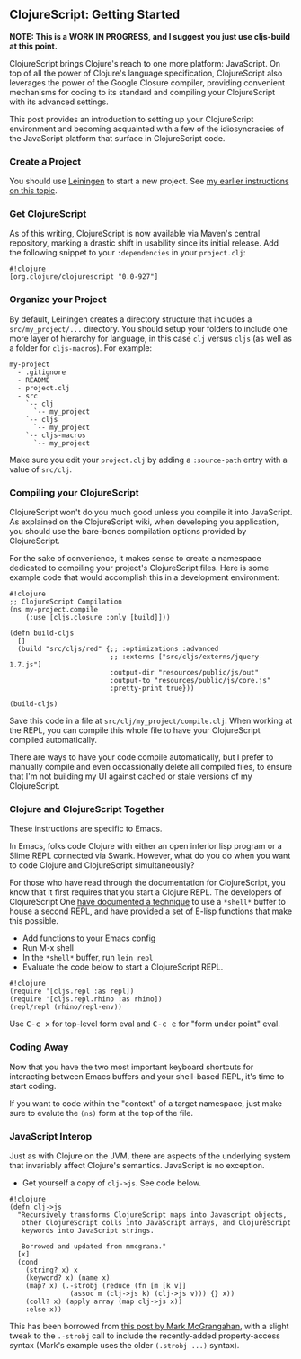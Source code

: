 ## ClojureScript: Getting Started ##

**NOTE: This is a WORK IN PROGRESS, and I suggest you just use cljs-build at this point.**

ClojureScript brings Clojure's reach to one more platform: JavaScript. On top of all the power of Clojure's language specification, ClojureScript also leverages the power of the Google Closure compiler, providing convenient mechanisms for coding to its standard and compiling your ClojureScript with its advanced settings.

This post provides an introduction to setting up your ClojureScript environment and becoming acquainted with a few of the idiosyncracies of the JavaScript platform that surface in ClojureScript code.

### Create a Project ###

You should use [Leiningen](https://github.com/technomancy/leiningen) to start a new project. See [my earlier instructions on this topic](/posts/2011/07/16/clojure-development-environment/).

### Get ClojureScript ###

As of this writing, ClojureScript is now available via Maven's central repository, marking a drastic shift in usability since its initial release. Add the following snippet to your `:dependencies` in your `project.clj`:

~~~~
#!clojure
[org.clojure/clojurescript "0.0-927"]
~~~~

### Organize your Project ###

By default, Leiningen creates a directory structure that includes a `src/my_project/...` directory. You should setup your folders to include one more layer of hierarchy for language, in this case `clj` versus `cljs` (as well as a folder for `cljs-macros`). For example:

~~~~
my-project
  - .gitignore
  - README
  - project.clj
  - src
    `-- clj
      `-- my_project
    `-- cljs
      `-- my_project
    `-- cljs-macros
      `-- my_project
~~~~

Make sure you edit your `project.clj` by adding a `:source-path` entry with a value of `src/clj`.

### Compiling your ClojureScript ###

ClojureScript won't do you much good unless you compile it into JavaScript. As explained on the ClojureScript wiki, when developing you application, you should use the bare-bones compilation options provided by ClojureScript.

For the sake of convenience, it makes sense to create a namespace dedicated to compiling your project's ClojureScript files. Here is some example code that would accomplish this in a development environment:

~~~~
#!clojure
;; ClojureScript Compilation
(ns my-project.compile
    (:use [cljs.closure :only [build]]))

(defn build-cljs
  []
  (build "src/cljs/red" {;; :optimizations :advanced
                         ;; :externs ["src/cljs/externs/jquery-1.7.js"]
                         :output-dir "resources/public/js/out"
                         :output-to "resources/public/js/core.js"
                         :pretty-print true}))

(build-cljs)
~~~~

Save this code in a file at `src/clj/my_project/compile.clj`. When working at the REPL, you can compile this whole file to have your ClojureScript compiled automatically.

There are ways to have your code compile automatically, but I prefer to manually compile and even occassionally delete all compiled files, to ensure that I'm not building my UI against cached or stale versions of my ClojureScript.

### Clojure and ClojureScript Together ###

These instructions are specific to Emacs.

In Emacs, folks code Clojure with either an open inferior lisp program or a Slime REPL connected via Swank. However, what do you do when you want to code Clojure and ClojureScript simultaneously?

For those who have read through the documentation for ClojureScript, you know that it first requires that you start a Clojure REPL. The developers of ClojureScript One [have documented a technique](https://github.com/brentonashworth/one/wiki/Emacs) to use a `*shell*` buffer to house a second REPL, and have provided a set of E-lisp functions that make this possible.

 * Add functions to your Emacs config
 * Run <kdb>M-x shell</kbd>
 * In the `*shell*` buffer, run `lein repl`
 * Evaluate the code below to start a ClojureScript REPL.

~~~~
#!clojure
(require '[cljs.repl :as repl])
(require '[cljs.repl.rhino :as rhino])
(repl/repl (rhino/repl-env))
~~~~

Use <kbd>C-c x</kbd> for top-level form eval and <kbd>C-c e</kbd> for "form under point" eval.

### Coding Away ###

Now that you have the two most important keyboard shortcuts for interacting between Emacs buffers and your shell-based REPL, it's time to start coding.

If you want to code within the "context" of a target namespace, just make sure to evalute the `(ns)` form at the top of the file.

### JavaScript Interop ###

Just as with Clojure on the JVM, there are aspects of the underlying system that invariably affect Clojure's semantics. JavaScript is no exception.

 * Get yourself a copy of `clj->js`. See code below.

~~~~
#!clojure
(defn clj->js
  "Recursively transforms ClojureScript maps into Javascript objects,
   other ClojureScript colls into JavaScript arrays, and ClojureScript
   keywords into JavaScript strings.

   Borrowed and updated from mmcgrana."
  [x]
  (cond
    (string? x) x
    (keyword? x) (name x)
    (map? x) (.-strobj (reduce (fn [m [k v]]
               (assoc m (clj->js k) (clj->js v))) {} x))
    (coll? x) (apply array (map clj->js x))
    :else x))
~~~~

This has been borrowed from [this post by Mark McGrangahan](http://mmcgrana.github.com/2011/09/clojurescript-nodejs.html), with a slight tweak to the `.-strobj` call to include the recently-added property-access syntax (Mark's example uses the older `(.strobj ...)` syntax).

